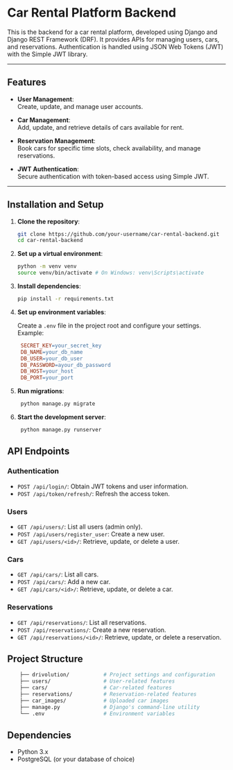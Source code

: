 # Car Rental Platform Backend

This is the backend for a car rental platform, developed using Django and Django REST Framework (DRF). It provides APIs
for managing users, cars, and reservations. Authentication is handled using JSON Web Tokens (JWT) with the Simple JWT
library.

---

## Features

- **User Management**:  
  Create, update, and manage user accounts.

- **Car Management**:  
  Add, update, and retrieve details of cars available for rent.

- **Reservation Management**:  
  Book cars for specific time slots, check availability, and manage reservations.

- **JWT Authentication**:  
  Secure authentication with token-based access using Simple JWT.

---

## Installation and Setup

1. **Clone the repository**:
   ```bash
   git clone https://github.com/your-username/car-rental-backend.git
   cd car-rental-backend
    ```
2. **Set up a virtual environment**:
   ```bash
   python -m venv venv
   source venv/bin/activate # On Windows: venv\Scripts\activate
    ```
3. **Install dependencies**:
   ```bash
   pip install -r requirements.txt
    ```
4. **Set up environment variables**:

   Create a `.env` file in the project root and configure your settings. Example:
   ```makefile
    SECRET_KEY=your_secret_key
    DB_NAME=your_db_name
    DB_USER=your_db_user
    DB_PASSWORD=ayour_db_password
    DB_HOST=your_host
    DB_PORT=your_port
    ```
5. **Run migrations**:
   ```bash
    python manage.py migrate
    ```
6. **Start the development server**:
   ```bash
    python manage.py runserver
    ```

## API Endpoints

### Authentication
- `POST /api/login/`: Obtain JWT tokens and user information.
- `POST /api/token/refresh/`: Refresh the access token.

### Users
- `GET /api/users/`: List all users (admin only).
- `POST /api/users/register_user`: Create a new user.
- `GET /api/users/<id>/`: Retrieve, update, or delete a user.

### Cars
- `GET /api/cars/`: List all cars.
- `POST /api/cars/`: Add a new car.
- `GET /api/cars/<id>/`: Retrieve, update, or delete a car.

### Reservations
- `GET /api/reservations/`:  List all reservations.
- `POST /api/reservations/`: Create a new reservation.
- `GET /api/reservations/<id>/`: Retrieve, update, or delete a reservation.

## Project Structure
```bash
    ├── drivolution/           # Project settings and configuration
    ├── users/                 # User-related features
    ├── cars/                  # Car-related features
    ├── reservations/          # Reservation-related features
    ├── car_images/            # Uploaded car images
    ├── manage.py              # Django's command-line utility
    └── .env                   # Environment variables
```
## Dependencies

- Python 3.x
- PostgreSQL (or your database of choice)
